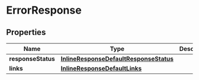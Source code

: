 
# ErrorResponse

## Properties
Name | Type | Description | Notes
------------ | ------------- | ------------- | -------------
**responseStatus** | [**InlineResponseDefaultResponseStatus**](InlineResponseDefaultResponseStatus.md) |  |  [optional]
**links** | [**InlineResponseDefaultLinks**](InlineResponseDefaultLinks.md) |  |  [optional]



